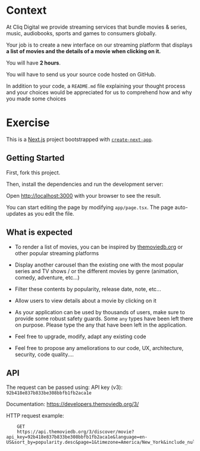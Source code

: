 # Context

At Cliq Digital we provide streaming services that bundle movies & series, music, audiobooks, sports and games to consumers globally.

Your job is to create a new interface on our streaming platform that displays **a list of movies and the details of a movie when clicking on it.**

You will have **2 hours**.

You will have to send us your source code hosted on GitHub.

In addition to your code, a `README.md` file explaining your thought process and your choices would be appreciated for us to comprehend how and why you made some choices

# Exercise

This is a [Next.js](https://nextjs.org/) project bootstrapped with [`create-next-app`](https://github.com/vercel/next.js/tree/canary/packages/create-next-app).

## Getting Started

First, fork this project.

Then, install the dependencies and run the development server:

Open [http://localhost:3000](http://localhost:3000) with your browser to see the result.

You can start editing the page by modifying `app/page.tsx`. The page auto-updates as you edit the file.

## What is expected

- To render a list of movies, you can be inspired by [themoviedb.org](https://www.themoviedb.org/) or other popular streaming platforms

- Display another carousel than the existing one with the most popular series and TV shows / or the different movies by genre (animation, comedy, adventure, etc...)

- Filter these contents by popularity, release date, note, etc...

- Allow users to view details about a movie by clicking on it

- As your application can be used by thousands of users, make sure to provide some robust safety guards. Some `any` types have been left there on purpose. Please type the any that have been left in the application.

- Feel free to upgrade, modify, adapt any existing code

- Feel free to propose any ameliorations to our code, UX, architecture, security, code quality....

## API

The request can be passed using:
API key (v3): `92b418e837b833be308bbfb1fb2aca1e`

Documentation:
https://developers.themoviedb.org/3/

HTTP request example:

```
    GET
    https://api.themoviedb.org/3/discover/movie?api_key=92b418e837b833be308bbfb1fb2aca1e&language=en-
US&sort_by=popularity.desc&page=1&timezone=America/New_York&include_null_first_air_dates=false
```
